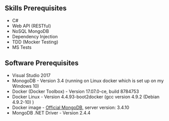 ## Skills Prerequisites
- C#
- Web API (RESTful)
- NoSQL MongoDB
- Dependency Injection
- TDD (Mocker Testing)
- MS Tests


## Software Prerequisites
- Visual Studio 2017
- MonogoDB - Version 3.4 (running on Linux docker which is set up on my Windows 10)
- Docker (Docker Toolbox) - Version 17.07.0-ce, build 8784753
- Docker Linux - Version 4.4.93-boot2docker (gcc version 4.9.2 (Debian 4.9.2-10) )
- Docker image - [Official MongoDB](https://hub.docker.com/_/mongo/), server version: 3.4.10
- MongoDB .NET Driver - Version 2.4.4
